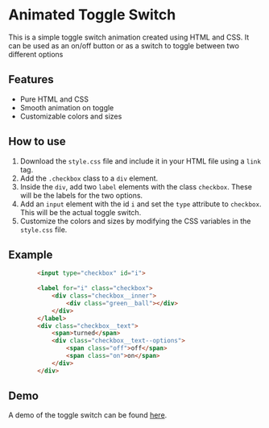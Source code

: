 # Animated Toggle Switch
This is a simple toggle switch animation created using HTML and CSS. It can be used as an on/off button or as a switch to toggle between two different options

## Features
* Pure HTML and CSS
* Smooth animation on toggle
* Customizable colors and sizes

## How to use
1. Download the `style.css` file and include it in your HTML file using a `link` tag.
2. Add the `.checkbox` class to a `div` element.
3. Inside the `div`, add two `label` elements with the class `checkbox`. These will be the labels for the two options.
4. Add an `input` element with the id `i` and set the `type` attribute to `checkbox`. This will be the actual toggle switch.
5. Customize the colors and sizes by modifying the CSS variables in the `style.css` file.

## Example
```HTML
		<input type="checkbox" id="i">
	
		<label for="i" class="checkbox">
			<div class="checkbox__inner">
				<div class="green__ball"></div>
			</div>
		</label>
		<div class="checkbox__text">
			<span>turned</span>
			<div class="checkbox__text--options">
				<span class="off">off</span>
				<span class="on">on</span>
			</div>
		</div>
```

## Demo
A demo of the toggle switch can be found [here](https://twitter.com/Aarzoo75/status/1582244041349279744).
